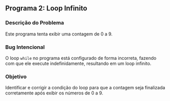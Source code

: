 
## Programa 2: Loop Infinito

### Descrição do Problema
Este programa tenta exibir uma contagem de 0 a 9.

### Bug Intencional
O loop `while` no programa está configurado de forma incorreta, fazendo com que ele execute indefinidamente, resultando em um loop infinito.

### Objetivo
Identificar e corrigir a condição do loop para que a contagem seja finalizada corretamente após exibir os números de 0 a 9.

